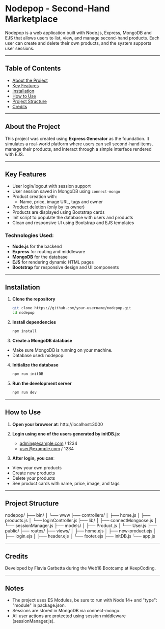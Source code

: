 # Nodepop - Second-Hand Marketplace

Nodepop is a web application built with Node.js, Express, MongoDB and EJS that allows users to list, view, and manage second-hand products. 
Each user can create and delete their own products, and the system supports user sessions.

---

## Table of Contents

- [About the Project](#about-the-project)
- [Key Features](#key-features)
- [Installation](#installation)
- [How to Use](#how-to-use)
- [Project Structure](#project-structure)
- [Credits](#credits)

---

## About the Project

This project was created using **Express Generator** as the foundation.
It simulates a real-world platform where users can sell second-hand items, manage their products, and interact through a simple interface rendered with EJS.

---

## Key Features

- User login/logout with session support
- User session saved in MongoDB using `connect-mongo`
- Product creation with:
  - Name, price, image URL, tags and owner
- Product deletion (only by its owner)
- Products are displayed using Bootstrap cards
- Init script to populate the database with users and products
- Clean and responsive UI using Bootstrap and EJS templates

### Technologies Used:

- **Node.js** for the backend
- **Express** for routing and middleware
- **MongoDB** for the database
- **EJS** for rendering dynamic HTML pages
- **Bootstrap** for responsive design and UI components

---

## Installation

1. **Clone the repository**
   ```bash
   git clone https://github.com/your-username/nodepop.git
   cd nodepop
   ```

2. **Install dependencies**
    ```bash
    npm install
    ```

3. **Create a MongoDB database**
- Make sure MongoDB is running on your machine.
- Database used: nodepop

4. **Initialize the database**
    ```bash
    npm run initDB
    ```

5. **Run the development server**
    ```bash
    npm run dev
    ```

---

## How to Use

1. **Open your browser at**: http://localhost:3000

2. **Login using one of the users generated by initDB.js**:

    - admin@example.com / 1234
    - user@example.com / 1234

3. **After login, you can**:

- View your own products
- Create new products
- Delete your products
- See product cards with name, price, image, and tags

---

## Project Structure

nodepop/
├── bin/
│   └── www
├── controllers/
│   ├── home.js
│   ├── products.js
│   └── loginController.js
├── lib/
│   ├── connectMongoose.js
│   └── sessionManager.js
├── models/
│   ├── Product.js
│   └── User.js
├── public/
├── routes/
├── views/
│   ├── home.ejs
│   ├── new-product.ejs
│   ├── login.ejs
│   ├── header.ejs
│   └── footer.ejs
├── initDB.js
└── app.js

---

## Credits 

Developed by Flavia Garbetta during the Web18 Bootcamp at KeepCoding.

---

## Notes

- The project uses ES Modules, be sure to run with Node 14+ and "type": "module" in package.json.
- Sessions are stored in MongoDB via connect-mongo.
- All user actions are protected using session middleware (sessionManager.js).
